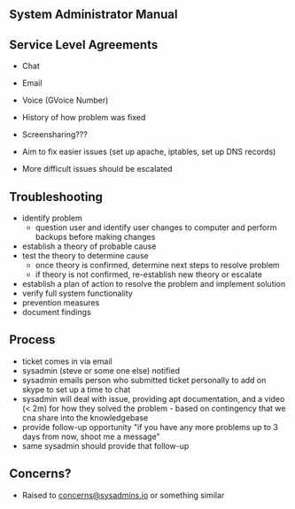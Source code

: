System Administrator Manual
---

Service Level Agreements
---
- Chat
- Email
- Voice (GVoice Number)
- History of how problem was fixed
- Screensharing???

- Aim to fix easier issues (set up apache, iptables, set up DNS records)
- More difficult issues should be escalated

Troubleshooting
---
* identify problem
	* question user and identify user changes to computer and perform backups before making changes
* establish a theory of probable cause
* test the theory to determine cause
	* once theory is confirmed, determine next steps to resolve problem
	* if theory is not confirmed, re-establish new theory or escalate
* establish a plan of action to resolve the problem and implement solution
* verify full system functionality
* prevention measures
* document findings

Process
---
* ticket comes in via email
* sysadmin (steve or some one else) notified
* sysadmin emails person who submitted ticket personally to add on skype to set up a time to chat
* sysadmin will deal with issue, providing apt documentation, and a video (< 2m) for how they solved the problem - based on contingency that we cna share into the knowledgebase
* provide follow-up opportunity "if you have any more problems up to 3 days from now, shoot me a message"
* same sysadmin should provide that follow-up

Concerns?
---
* Raised to concerns@sysadmins.io or something similar
